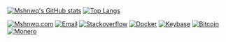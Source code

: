 [![Mshnwq's GitHub stats](https://github-readme-stats.vercel.app/api?username=mshnwq&count_private=true&show_icons=true&theme=chartreuse-dark)](https://github.com/anuraghazra/github-readme-stats)
[![Top Langs](https://github-readme-stats.vercel.app/api/top-langs/?username=mshnwq&layout=donut&show_icons=true&theme=chartreuse-dark&hide=qml,html,jupyter%20notebook,swift,kotlin)](https://github.com/anuraghazra/github-readme-stats)


[![Mshnwq.com](https://img.shields.io/badge/Mshnwq.com-76ff03?style=for-the-badge&logo=matrix&labelColor=black&logoColor=76ff03)](https://mshnwq.com)
[![Email](https://img.shields.io/badge/Email-D14836?style=for-the-badge&logo=maildotru&logoColor=white)](mailto:hayan@mshnwq.com)
[![Stackoverflow](https://img.shields.io/badge/Stackoverflow-FFFFFF?style=for-the-badge&logo=stackoverflow&logoColor=ef8236)](https://stackoverflow.com/users/21552622/mshnwq)
[![Docker](https://img.shields.io/badge/Docker-2CA5E0?style=for-the-badge&logo=docker&logoColor=white)](https://hub.docker.com/u/mshnwq)
[![Keybase](https://img.shields.io/badge/Keybase-33A0FF?style=for-the-badge&labelColor=FFFFFF&logo=keybase&logoColor=black)](https://keybase.io/mshnwq)
[![Bitcoin](https://img.shields.io/badge/Bitcoin-FF9900?style=for-the-badge&logo=bitcoin&logoColor=white)]()
[![Monero](https://img.shields.io/badge/Monero-FF6600?style=for-the-badge&labelColor=4C4C4C&logo=monero&logoColor=white)]()
